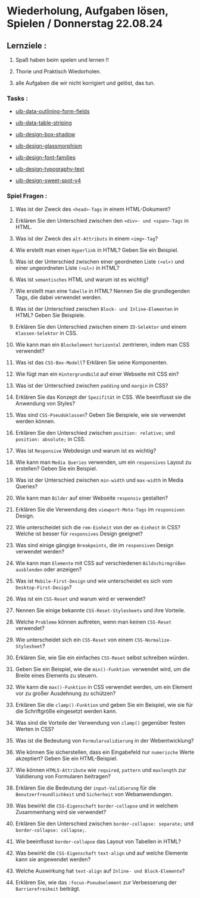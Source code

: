 # Wiederholung, Aufgaben lösen, Spielen / Donnerstag 22.08.24

## Lernziele :

1. Spaß haben beim spelen und lernen !!

2. Thorie und Praktisch Wiedorholen.

3. alle Aufgaben die wir nicht korrigiert und gelöst, das tun.

### Tasks :

- [uib-data-outlining-form-fields](https://classroom.github.com/a/BZ3x7dIa)

- [uib-data-table-striping](https://classroom.github.com/a/lfBpBwC0)

- [uib-design-box-shadow](https://classroom.github.com/a/lSGAb_dt)

- [uib-design-glassmorphism](https://classroom.github.com/a/HsZgdJ__)

- [uib-design-font-families](https://classroom.github.com/a/_F3f3bLW)

- [uib-design-typography-text](https://classroom.github.com/a/cD4bcV1g)

- [uib-design-sweet-spot-v4](https://classroom.github.com/a/TcCCOy4w)

### Spiel Fragen :

1. Was ist der Zweck des `<head>-Tags` in einem HTML-Dokument?

2. Erklären Sie den Unterschied zwischen den `<div>- und <span>-Tags` in HTML.

3. Was ist der Zweck des `alt-Attributs` in einem `<img>-Tag`?

4. Wie erstellt man einen `Hyperlink` in HTML? Geben Sie ein Beispiel.

5. Was ist der Unterschied zwischen einer geordneten Liste `(<ol>)` und einer ungeordneten Liste `(<ul>)` in HTML?

6. Was ist `semantisches` HTML und warum ist es wichtig?

7. Wie erstellt man eine `Tabelle` in HTML? Nennen Sie die grundlegenden Tags, die dabei verwendet werden.

8. Was ist der Unterschied zwischen `Block- und Inline-Elementen` in HTML? Geben Sie Beispiele.

9. Erklären Sie den Unterschied zwischen einem `ID-Selektor` und einem `Klassen-Selektor` in CSS.

10. Wie kann man ein `Blockelement` `horizontal` zentrieren, indem man CSS verwendet?

11. Was ist das `CSS-Box-Modell`? Erklären Sie seine Komponenten.

12. Wie fügt man ein `Hintergrundbild` auf einer Webseite mit CSS ein?

13. Was ist der Unterschied zwischen `padding` und `margin` in CSS?

14. Erklären Sie das Konzept der `Spezifität` in CSS. Wie beeinflusst sie die Anwendung von Styles?

15. Was sind `CSS-Pseudoklassen`? Geben Sie Beispiele, wie sie verwendet werden können.

16. Erklären Sie den Unterschied zwischen `position: relative;` und `position: absolute;` in CSS.

17. Was ist `Responsive` Webdesign und warum ist es wichtig?

18. Wie kann man `Media Queries` verwenden, um ein `responsives` Layout zu erstellen? Geben Sie ein Beispiel.

19. Was ist der Unterschied zwischen `min-width` und `max-width` in Media Queries?

20. Wie kann man `Bilder` auf einer Webseite `responsiv` gestalten?

21. Erklären Sie die Verwendung des `viewport-Meta-Tags` im `responsiven` Design.

22. Wie unterscheidet sich die `rem-Einheit` von der `em-Einheit` in CSS? Welche ist besser für `responsives` Design geeignet?

23. Was sind einige gängige `Breakpoints`, die im `responsiven` Design verwendet werden?

24. Wie kann man `Elemente` mit CSS auf verschiedenen `Bildschirmgrößen` `ausblenden` oder anzeigen?

25. Was ist `Mobile-First-Design` und wie unterscheidet es sich vom `Desktop-First-Design`?

26. Was ist ein `CSS-Reset` und warum wird er verwendet?

27. Nennen Sie einige bekannte `CSS-Reset-Stylesheets` und ihre Vorteile.

28. Welche `Probleme` können auftreten, wenn man keinen `CSS-Reset` verwendet?

29. Wie unterscheidet sich ein `CSS-Reset` von einem `CSS-Normalize-Stylesheet`?

30. Erklären Sie, wie Sie ein einfaches `CSS-Reset` selbst schreiben würden.

31. Geben Sie ein Beispiel, wie die `min()-Funktion `verwendet wird, um die Breite eines Elements zu steuern.

32. Wie kann die `max()-Funktion` in CSS verwendet werden, um ein Element vor zu großer Ausdehnung zu schützen?

33. Erklären Sie die `clamp()-Funktion` und geben Sie ein Beispiel, wie sie für die Schriftgröße eingesetzt werden kann.

34. Was sind die Vorteile der Verwendung von `clamp()` gegenüber festen Werten in CSS?

35. Was ist die Bedeutung von `Formularvalidierung` in der Webentwicklung?

36. Wie können Sie sicherstellen, dass ein Eingabefeld nur `numerische` Werte akzeptiert? Geben Sie ein HTML-Beispiel.

37. Wie können `HTML5-Attribute` wie `required`, `pattern` und `maxlength` zur Validierung von Formularen beitragen?

38. Erklären Sie die Bedeutung der `input-Validierung` für die `Benutzerfreundlichkeit` und `Sicherheit` von Webanwendungen.

39. Was bewirkt die `CSS-Eigenschaft` `border-collapse` und in welchem Zusammenhang wird sie verwendet?

40. Erklären Sie den Unterschied zwischen `border-collapse: separate;` und `border-collapse: collapse;`.

41. Wie beeinflusst `border-collapse` das Layout von Tabellen in HTML?

42. Was bewirkt die `CSS-Eigenschaft` `text-align` und auf welche Elemente kann sie angewendet werden?

43. Welche Auswirkung hat `text-align` auf `Inline- und Block-Elemente`?

44. Erklären Sie, wie das `:focus-Pseudoelement` zur Verbesserung der `Barrierefreiheit` beiträgt.
